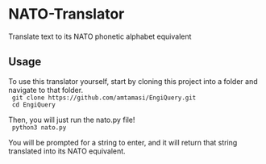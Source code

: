 # NATO-Translator
Translate text to its NATO phonetic alphabet equivalent

## Usage
To use this translator yourself, start by cloning this project into a folder and navigate to that folder.    
` git clone https://github.com/amtamasi/EngiQuery.git`  
` cd EngiQuery`

Then, you will just run the nato.py file!  
` python3 nato.py`

You will be prompted for a string to enter, and it will return that string translated into its NATO equivalent.
